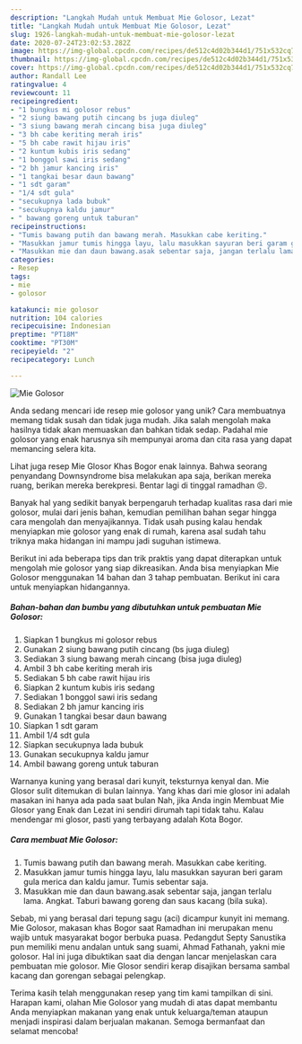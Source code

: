 ```yaml
---
description: "Langkah Mudah untuk Membuat Mie Golosor, Lezat"
title: "Langkah Mudah untuk Membuat Mie Golosor, Lezat"
slug: 1926-langkah-mudah-untuk-membuat-mie-golosor-lezat
date: 2020-07-24T23:02:53.282Z
image: https://img-global.cpcdn.com/recipes/de512c4d02b344d1/751x532cq70/mie-golosor-foto-resep-utama.jpg
thumbnail: https://img-global.cpcdn.com/recipes/de512c4d02b344d1/751x532cq70/mie-golosor-foto-resep-utama.jpg
cover: https://img-global.cpcdn.com/recipes/de512c4d02b344d1/751x532cq70/mie-golosor-foto-resep-utama.jpg
author: Randall Lee
ratingvalue: 4
reviewcount: 11
recipeingredient:
- "1 bungkus mi golosor rebus"
- "2 siung bawang putih cincang bs juga diuleg"
- "3 siung bawang merah cincang bisa juga diuleg"
- "3 bh cabe keriting merah iris"
- "5 bh cabe rawit hijau iris"
- "2 kuntum kubis iris sedang"
- "1 bonggol sawi iris sedang"
- "2 bh jamur kancing iris"
- "1 tangkai besar daun bawang"
- "1 sdt garam"
- "1/4 sdt gula"
- "secukupnya lada bubuk"
- "secukupnya kaldu jamur"
- " bawang goreng untuk taburan"
recipeinstructions:
- "Tumis bawang putih dan bawang merah. Masukkan cabe keriting."
- "Masukkan jamur tumis hingga layu, lalu masukkan sayuran beri garam gula merica dan kaldu jamur. Tumis sebentar saja."
- "Masukkan mie dan daun bawang.asak sebentar saja, jangan terlalu lama. Angkat. Taburi bawang goreng dan saus kacang (bila suka)."
categories:
- Resep
tags:
- mie
- golosor

katakunci: mie golosor 
nutrition: 104 calories
recipecuisine: Indonesian
preptime: "PT18M"
cooktime: "PT30M"
recipeyield: "2"
recipecategory: Lunch

---
```



![Mie Golosor](https://img-global.cpcdn.com/recipes/de512c4d02b344d1/751x532cq70/mie-golosor-foto-resep-utama.jpg)

Anda sedang mencari ide resep mie golosor yang unik? Cara membuatnya memang tidak susah dan tidak juga mudah. Jika salah mengolah maka hasilnya tidak akan memuaskan dan bahkan tidak sedap. Padahal mie golosor yang enak harusnya sih mempunyai aroma dan cita rasa yang dapat memancing selera kita.

Lihat juga resep Mie Glosor Khas Bogor enak lainnya. Bahwa seorang penyandang Downsyndrome bisa melakukan apa saja, berikan mereka ruang, berikan mereka berekpresi. Bentar lagi di tinggal ramadhan 😣.

Banyak hal yang sedikit banyak berpengaruh terhadap kualitas rasa dari mie golosor, mulai dari jenis bahan, kemudian pemilihan bahan segar hingga cara mengolah dan menyajikannya. Tidak usah pusing kalau hendak menyiapkan mie golosor yang enak di rumah, karena asal sudah tahu triknya maka hidangan ini mampu jadi suguhan istimewa.


Berikut ini ada beberapa tips dan trik praktis yang dapat diterapkan untuk mengolah mie golosor yang siap dikreasikan. Anda bisa menyiapkan Mie Golosor menggunakan 14 bahan dan 3 tahap pembuatan. Berikut ini cara untuk menyiapkan hidangannya.

<!--inarticleads1-->

##### Bahan-bahan dan bumbu yang dibutuhkan untuk pembuatan Mie Golosor:

1. Siapkan 1 bungkus mi golosor rebus
1. Gunakan 2 siung bawang putih cincang (bs juga diuleg)
1. Sediakan 3 siung bawang merah cincang (bisa juga diuleg)
1. Ambil 3 bh cabe keriting merah iris
1. Sediakan 5 bh cabe rawit hijau iris
1. Siapkan 2 kuntum kubis iris sedang
1. Sediakan 1 bonggol sawi iris sedang
1. Sediakan 2 bh jamur kancing iris
1. Gunakan 1 tangkai besar daun bawang
1. Siapkan 1 sdt garam
1. Ambil 1/4 sdt gula
1. Siapkan secukupnya lada bubuk
1. Gunakan secukupnya kaldu jamur
1. Ambil  bawang goreng untuk taburan


Warnanya kuning yang berasal dari kunyit, teksturnya kenyal dan. Mie Glosor sulit ditemukan di bulan lainnya. Yang khas dari mie glosor ini adalah masakan ini hanya ada pada saat bulan Nah, jika Anda ingin Membuat Mie Glosor yang Enak dan Lezat ini sendiri dirumah tapi tidak tahu. Kalau mendengar mi glosor, pasti yang terbayang adalah Kota Bogor. 

<!--inarticleads2-->

##### Cara membuat Mie Golosor:

1. Tumis bawang putih dan bawang merah. Masukkan cabe keriting.
1. Masukkan jamur tumis hingga layu, lalu masukkan sayuran beri garam gula merica dan kaldu jamur. Tumis sebentar saja.
1. Masukkan mie dan daun bawang.asak sebentar saja, jangan terlalu lama. Angkat. Taburi bawang goreng dan saus kacang (bila suka).


Sebab, mi yang berasal dari tepung sagu (aci) dicampur kunyit ini memang. Mie Golosor, makasan khas Bogor saat Ramadhan ini merupakan menu wajib untuk masyarakat bogor berbuka puasa. Pedangdut Septy Sanustika pun memiliki menu andalan untuk sang suami, Ahmad Fathanah, yakni mie golosor. Hal ini juga dibuktikan saat dia dengan lancar menjelaskan cara pembuatan mie golosor. Mie Glosor sendiri kerap disajikan bersama sambal kacang dan gorengan sebagai pelengkap. 

Terima kasih telah menggunakan resep yang tim kami tampilkan di sini. Harapan kami, olahan Mie Golosor yang mudah di atas dapat membantu Anda menyiapkan makanan yang enak untuk keluarga/teman ataupun menjadi inspirasi dalam berjualan makanan. Semoga bermanfaat dan selamat mencoba!
